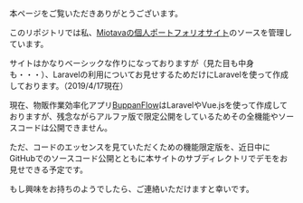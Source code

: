 本ページをご覧いただきありがとうございます。

このリポジトリでは私、[Miotavaの個人ポートフォリオサイト](http://portfolio.miotava.com/)のソースを管理しています。

サイトはかなりベーシックな作りになっておりますが（見た目も中身も・・・）、Laravelの利用についてお見せするためだけにLaravelを使って作成しております。（2019/4/17現在）

現在、物販作業効率化アプリ[BuppanFlow](http://buppanflow.com/)はLaravelやVue.jsを使って作成しておりますが、残念ながらアルファ版で限定公開をしているためその全機能やソースコードは公開できません。

ただ、コードのエッセンスを見ていただくための機能限定版を、近日中にGitHubでのソースコード公開とともに本サイトのサブディレクトリでデモをお見せできる予定です。

もし興味をお持ちのようでしたら、ご連絡いただけますと幸いです。
